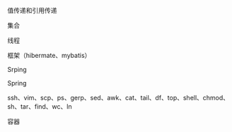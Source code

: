 值传递和引用传递

集合

线程

框架（hibermate、mybatis）

Srping

Spring

ssh、vim、scp、ps、gerp、sed、awk、cat、tail、df、top、shell、chmod、sh、tar、find、wc、ln

容器